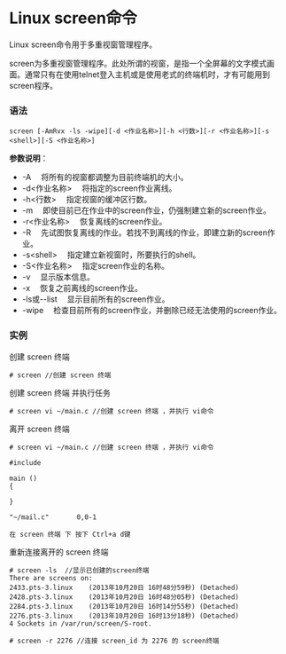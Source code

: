 
# Linux screen命令



Linux screen命令用于多重视窗管理程序。

screen为多重视窗管理程序。此处所谓的视窗，是指一个全屏幕的文字模式画面。通常只有在使用telnet登入主机或是使用老式的终端机时，才有可能用到screen程序。

### 语法

```
screen [-AmRvx -ls -wipe][-d <作业名称>][-h <行数>][-r <作业名称>][-s <shell>][-S <作业名称>]
```

**参数说明**：

*   -A 　将所有的视窗都调整为目前终端机的大小。
*   -d&lt;作业名称&gt; 　将指定的screen作业离线。
*   -h&lt;行数&gt; 　指定视窗的缓冲区行数。
*   -m 　即使目前已在作业中的screen作业，仍强制建立新的screen作业。
*   -r&lt;作业名称&gt; 　恢复离线的screen作业。
*   -R 　先试图恢复离线的作业。若找不到离线的作业，即建立新的screen作业。
*   -s&lt;shell&gt; 　指定建立新视窗时，所要执行的shell。
*   -S&lt;作业名称&gt; 　指定screen作业的名称。
*   -v 　显示版本信息。
*   -x 　恢复之前离线的screen作业。
*   -ls或--list 　显示目前所有的screen作业。
*   -wipe 　检查目前所有的screen作业，并删除已经无法使用的screen作业。

### 实例

创建 screen 终端

```
# screen //创建 screen 终端
```

创建 screen 终端 并执行任务

```
# screen vi ~/main.c //创建 screen 终端 ，并执行 vi命令
```

离开 screen 终端

```
# screen vi ~/main.c //创建 screen 终端 ，并执行 vi命令

#include 

main ()
{

}

"~/mail.c"       0,0-1    

在 screen 终端 下 按下 Ctrl+a d键

```

重新连接离开的 screen 终端

```
# screen -ls  //显示已创建的screen终端 
There are screens on:
2433.pts-3.linux	(2013年10月20日 16时48分59秒)	(Detached)
2428.pts-3.linux	(2013年10月20日 16时48分05秒)	(Detached)
2284.pts-3.linux	(2013年10月20日 16时14分55秒)	(Detached)
2276.pts-3.linux	(2013年10月20日 16时13分18秒)	(Detached)
4 Sockets in /var/run/screen/S-root.

# screen -r 2276 //连接 screen_id 为 2276 的 screen终端

```



